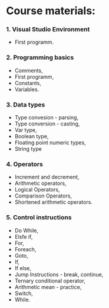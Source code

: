 # Course materials:

### 1. Visual Studio Environment
* First programm.

### 2. Programming basics
* Comments,
* First programm,
* Constants,
* Variables.

### 3. Data types
* Type convesion - parsing,
* Type conversion - casting,
* Var type,
* Boolean type,
* Floating point numeric types,
* String type

### 4. Operators
* Increment and decrement,
* Arithmetic operators,
* Logical Operators,
* Comparison Operators,
* Shortened arithmetic operators.

### 5. Control instructions
* Do While,
* Elsfe if,
* For,
* Foreach,
* Goto,
* If,
* If else,
* Jump Instructions - break, continue,
* Ternary conditional operator,
* Arithmetic mean - practice,
* Switch,
* While.
